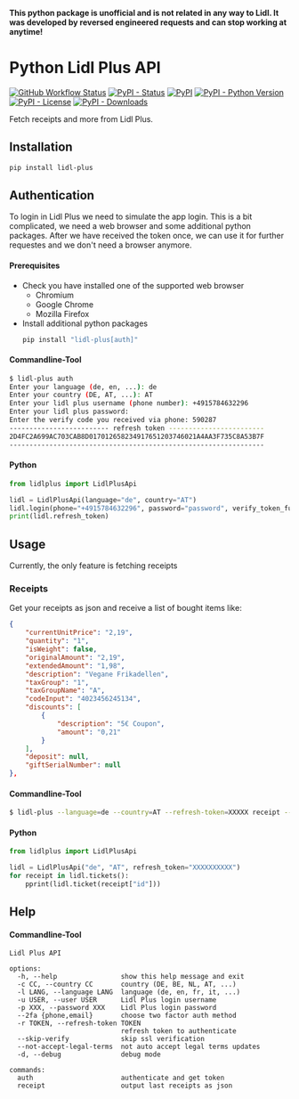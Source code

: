 **This python package is unofficial and is not related in any way to Lidl. It was developed by reversed engineered requests and can stop working at anytime!**

# Python Lidl Plus API
[![GitHub Workflow Status](https://img.shields.io/github/actions/workflow/status/Andre0512/lidl-plus/python-check.yml?branch=main&label=checks)](https://github.com/Andre0512/lidl-plus/actions/workflows/python-check.yml)
[![PyPI - Status](https://img.shields.io/pypi/status/lidl-plus)](https://pypi.org/project/lidl-plus)
[![PyPI](https://img.shields.io/pypi/v/lidl-plus?color=blue)](https://pypi.org/project/lidl-plus)
[![PyPI - Python Version](https://img.shields.io/pypi/pyversions/lidl-plus)](https://www.python.org/)
[![PyPI - License](https://img.shields.io/pypi/l/lidl-plus)](https://github.com/Andre0512/lidl-plus/blob/main/LICENCE)
[![PyPI - Downloads](https://img.shields.io/pypi/dm/lidl-plus)](https://pypistats.org/packages/lidl-plus)
  
Fetch receipts and more from Lidl Plus.
## Installation
```bash
pip install lidl-plus
```

## Authentication
To login in Lidl Plus we need to simulate the app login.
This is a bit complicated, we need a web browser and some additional python packages.
After we have received the token once, we can use it for further requestes and we don't need a browser anymore.

#### Prerequisites
* Check you have installed one of the supported web browser
  - Chromium
  - Google Chrome
  - Mozilla Firefox
* Install additional python packages
  ```bash
  pip install "lidl-plus[auth]"
  ```
#### Commandline-Tool
```bash
$ lidl-plus auth
Enter your language (de, en, ...): de
Enter your country (DE, AT, ...): AT
Enter your lidl plus username (phone number): +4915784632296
Enter your lidl plus password:
Enter the verify code you received via phone: 590287
------------------------- refresh token ------------------------
2D4FC2A699AC703CAB8D017012658234917651203746021A4AA3F735C8A53B7F
----------------------------------------------------------------
```

#### Python
```python
from lidlplus import LidlPlusApi

lidl = LidlPlusApi(language="de", country="AT")
lidl.login(phone="+4915784632296", password="password", verify_token_func=lambda: input("Insert code: "))
print(lidl.refresh_token)
```
## Usage
Currently, the only feature is fetching receipts
### Receipts

Get your receipts as json and receive a list of bought items like: 
```json
{
    "currentUnitPrice": "2,19",
    "quantity": "1",
    "isWeight": false,
    "originalAmount": "2,19",
    "extendedAmount": "1,98",
    "description": "Vegane Frikadellen",
    "taxGroup": "1",
    "taxGroupName": "A",
    "codeInput": "4023456245134",
    "discounts": [
        {
            "description": "5€ Coupon",
            "amount": "0,21"
        }
    ],
    "deposit": null,
    "giftSerialNumber": null
},
```

#### Commandline-Tool
```bash
$ lidl-plus --language=de --country=AT --refresh-token=XXXXX receipt --all > data.json
```

#### Python
```python
from lidlplus import LidlPlusApi

lidl = LidlPlusApi("de", "AT", refresh_token="XXXXXXXXXX")
for receipt in lidl.tickets():
    pprint(lidl.ticket(receipt["id"]))
```

## Help
#### Commandline-Tool
```commandline
Lidl Plus API

options:
  -h, --help                show this help message and exit
  -c CC, --country CC       country (DE, BE, NL, AT, ...)
  -l LANG, --language LANG  language (de, en, fr, it, ...)
  -u USER, --user USER      Lidl Plus login username
  -p XXX, --password XXX    Lidl Plus login password
  --2fa {phone,email}       choose two factor auth method
  -r TOKEN, --refresh-token TOKEN
                            refresh token to authenticate
  --skip-verify             skip ssl verification
  --not-accept-legal-terms  not auto accept legal terms updates
  -d, --debug               debug mode

commands:
  auth                      authenticate and get token
  receipt                   output last receipts as json
```
